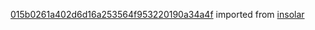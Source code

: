 [015b0261a402d6d16a253564f953220190a34a4f](https://github.com/insolar/insolar/commit/015b0261a402d6d16a253564f953220190a34a4f) imported from [insolar](https://github.com/insolar/insolar)

